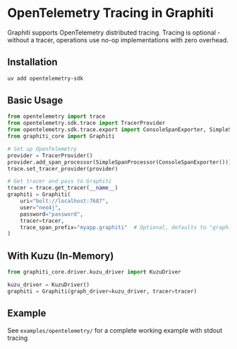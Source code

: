 # OpenTelemetry Tracing in Graphiti

Graphiti supports OpenTelemetry distributed tracing. Tracing is optional - without a tracer, operations use no-op implementations with zero overhead.

## Installation

```bash
uv add opentelemetry-sdk
```

## Basic Usage

```python
from opentelemetry import trace
from opentelemetry.sdk.trace import TracerProvider
from opentelemetry.sdk.trace.export import ConsoleSpanExporter, SimpleSpanProcessor
from graphiti_core import Graphiti

# Set up OpenTelemetry
provider = TracerProvider()
provider.add_span_processor(SimpleSpanProcessor(ConsoleSpanExporter()))
trace.set_tracer_provider(provider)

# Get tracer and pass to Graphiti
tracer = trace.get_tracer(__name__)
graphiti = Graphiti(
    uri="bolt://localhost:7687",
    user="neo4j",
    password="password",
    tracer=tracer,
    trace_span_prefix="myapp.graphiti"  # Optional, defaults to "graphiti"
)
```

## With Kuzu (In-Memory)

```python
from graphiti_core.driver.kuzu_driver import KuzuDriver

kuzu_driver = KuzuDriver()
graphiti = Graphiti(graph_driver=kuzu_driver, tracer=tracer)
```

## Example

See `examples/opentelemetry/` for a complete working example with stdout tracing

